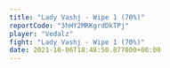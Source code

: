 ```yaml
---
title: "Lady Vashj - Wipe 1 (70%)"
reportCode: "3hHY2MRKgrdDkTPj"
player: "Vedalz"
fight: "Lady Vashj - Wipe 1 (70%)"
date: 2021-10-06T18:48:50.877000+00:00
---
```

